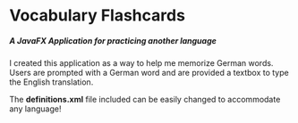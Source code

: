 # Vocabulary Flashcards
##### A JavaFX Application for practicing another language

I created this application as a way to help me memorize German words. Users are prompted with a German word and are provided a textbox to type the English translation. 

The **definitions.xml** file included can be easily changed to accommodate any language!

